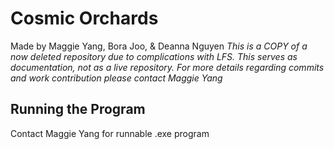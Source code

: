 # Cosmic Orchards
Made by Maggie Yang, Bora Joo, & Deanna Nguyen
_This is a COPY of a now deleted repository due to complications with LFS. This serves as documentation, not as a live repository. For more details regarding commits and work contribution please contact Maggie Yang_

## Running the Program
Contact Maggie Yang for runnable .exe program
